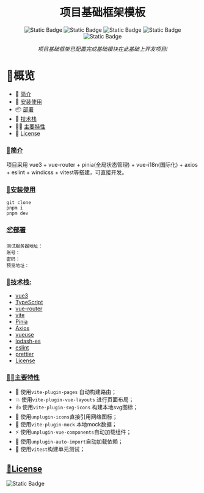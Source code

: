 <h1 align="center">项目基础框架模板</h1>
<div align="center">
<img alt="Static Badge" src="https://img.shields.io/badge/%F0%9F%A4%9E-useful-red">
<img alt="Static Badge" src="https://img.shields.io/badge/pnpm-8.15.3-blue">
<img alt="Static Badge" src="https://img.shields.io/badge/node-v16.14.0-blue">
<img alt="Static Badge" src="https://img.shields.io/badge/typescript-%5E5.0.2-e28743">
<img alt="Static Badge" src="https://img.shields.io/badge/License-MIT-e28743">

<br>

<i>项目基础框架已配置完成基础模块在此基础上开发项目!</i>

</div>

# 👀概览

- 🏡 [简介](#简介)
- 🎄 [安装使用](#安装使用)
- 📦 [部署](#部署)
- 🌼 [技术栈](#技术栈)
- 🏳️‍🌈 [主要特性](#主要特性)
- 🧬 [License](#license)

### [ 🏡简介](#简介)

项目采用 vue3 + vue-router + pinia(全局状态管理) + vue-i18n(国际化) + axios + eslint + windicss + vitest等搭建，可直接开发。

### [🎄安装使用](#安装使用)

```
git clone
pnpm i
pnpm dev
```

### [📦部署](#部署)

```
测试服务器地址：
账号：
密码：
预览地址：
```

### [ 🌼技术栈:](#技术栈)

- [vue3](https://cn.vuejs.org/)
- [TypeScript](https://github.com/microsoft/TypeScript)
- [vue-router](https://github.com/vuejs/vue-router-next)
- [vite](https://github.com/vitejs/vite)
- [Pinia](https://github.com/vuejs/pinia)
- [Axios](https://github.com/axios/axios)
- [vueuse](https://github.com/vueuse/vueuse)
- [lodash-es](https://github.com/lodash/lodash)
- [eslint](https://github.com/eslint/eslint)
- [prettier](https://github.com/prettier/prettier)
- [License](#license)

### [🏳️‍🌈主要特性](#主要特性)

* 🚀  使用`vite-plugin-pages` 自动构建路由；
* 💥 使用`vite-plugin-vue-layouts` 进行页面布局；
* 👍 使用`vite-plugin-svg-icons` 构建本地svg图标；
* 🎨 使用`unplugin-icons`直接引用网络图标；
* 🔀 使用`vite-plugin-mock` 本地mock数据；
* ⚡️ 使用`unplugin-vue-components`自动加载组件；
* 🌴 使用`unplugin-auto-import`自动加载依赖；
* 💖 使用`vitest`构建单元测试；

## [🧬License](#license)

<img alt="Static Badge" src="https://img.shields.io/badge/License-MIT-e28743">


